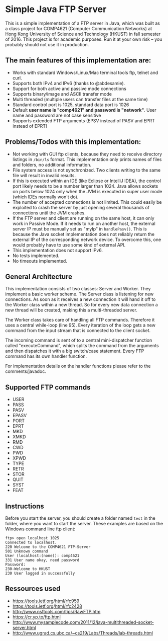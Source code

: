 # Simple Java FTP Server

This is a simple implementation of a FTP server in Java, which was built as a class project for COMP4621 (Computer Communication Networks) at Hong Kong University of Science and Technology (HKUST) in fall semester of 2016. This project is for academic purposes. Run it at your own risk – you probably should not use it in production.

## The main features of this implementation are:

- Works with standard Windows/Linux/Mac terminal tools ftp, telnet and curl.
- Supports both IPv4 and IPv6 (thanks to @abdesamie).
- Support for both active and passive mode connections
- Supports binary/image and ASCII transfer mode
- Multi threaded (multiple users can transfer files at the same time)
- Standard control port is 1025, standard data port is 1026
- Default **user name is "comp4621" and password is "network"**. User name and password are not case sensitive
- Supports extended FTP arguments (EPSV instead of PASV and EPRT instead of EPRT)

## Problems/Todos with this implementation:

- Not working with GUI ftp clients, because they need to receive directory listings in `/bin/ls` format. This implementation only prints names of files and folders, no additional information.
- File system access is not synchronized. Two clients writing to the same file will result in invalid results.
- If this is executed within an IDE (like Eclipse or IntelliJ IDEA), the control port likely needs to be a number larger than 1024. Java allows sockets on ports below 1024 only when the JVM is executed in super user mode (which IDEs normally won't do).
- The number of accepted connections is not limited. This could easily be exploited to crash the server by just opening several thousands of connections until the JVM crashes.
- If the FTP server and client are running on the same host, it can only work in Passive Mode. If it needs to run on another host, the external server IP must be manually set as "myIp" in `handlePasv()`. This is because the Java socket implementation does not reliably return the external IP of the corresponding network device. To overcome this, one would probably have to use some kind of external API.
- This implementation does not support IPv6.
- No tests implemented.
- No timeouts implemented.

## General Architecture

This implementation consists of two classes: Server and Worker. They implement a basic worker scheme. The Server class is listening for new connections. As soon as it receives a new connection it will hand it off to the Worker class within a new thread. So for every new data connection a new thread will be created, making this a multi-threaded server.

The Worker class takes care of handling all FTP commands. Therefore it uses a central while-loop (line 95). Every iteration of the loop gets a new command from the input stream that is connected to the client socket.

The incoming command is sent of to a central mini-dispatcher function called "executeCommand", which splits the command from the arguments and then dispatches it with a big switch/case statement. Every FTP command has its own handler function.

For implementation details on the handler functions please refer to the comments/javadoc.

## Supported FTP commands
* USER
* PASS
* PASV
* EPASV
* PORT
* EPRT
* MKD
* XMKD
* RMD
* CWD
* PWD
* XPWD
* TYPE
* RETR
* STOR
* QUIT
* SYST
* FEAT


## Instructions

Before you start the server, you should create a folder named `test` in the folder, where you want to start the server. These examples are based on the Windows command line ftp client:

```
ftp> open localhost 1025
Connected to localhost.
220 Welcome to the COMP4621 FTP-Server
501 Unknown command
User (localhost:(none)): comp4621
331 User name okay, need password
Password:
230-Welcome to HKUST
230 User logged in successfully
```

## Ressources used
* https://tools.ietf.org/html/rfc959
* https://tools.ietf.org/html/rfc2428
* http://www.nsftools.com/tips/RawFTP.htm
* https://cr.yp.to/ftp.html
* http://www.mysamplecode.com/2011/12/java-multithreaded-socket-server.html
* http://www.ugrad.cs.ubc.ca/~cs219/Labs/Threads/lab-threads.html
